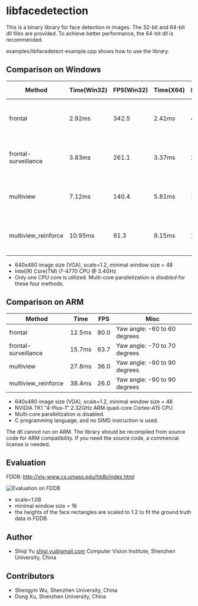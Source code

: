 # libfacedetection

This is a binary library for face detection in images. 
The 32-bit and 64-bit dll files are provided.
To achieve better performance, the 64-bit dll is recommended.

examples/libfacedetect-example.cpp shows how to use the library.

Comparison on Windows
-------------

| Method             | Time(Win32) | FPS(Win32) |Time(X64)   | FPS(X64)  |Time(X64,Multi-Thread) | FPS(X64,Multi-Thread) | Misc   |
|--------------------|-------------|------------|------------|-----------|-----------------------|-----------------------|--------|
|frontal             |  2.92ms     | 342.5      | 2.41ms     | 414.9     | 0.652ms     | 1533.1     | Yaw angle: -60 to 60 degrees|
|frontal-surveillance|  3.83ms     | 261.1      | 3.37ms     | 269.7     | 0.944ms     | 1059.8     | Yaw angle: -70 to 70 degrees |
|multiview           |  7.12ms     | 140.4      | 5.81ms     | 172.1     | 1.597ms     |  626.4     | Yaw angle: -90 to 90 degrees |
|multiview_reinforce | 10.95ms     |  91.3      | 9.15ms     | 109.3     | 2.725ms     |  367.0     | Yaw angle: -90 to 90 degrees |

* 640x480 image size (VGA), scale=1.2, minimal window size = 48
* Intel(R) Core(TM) i7-4770 CPU @ 3.4GHz
* Only one CPU core is utilized. Multi-core parallelization is *disabled* for these four methods.


Comparison on ARM
-------------

| Method             | Time   | FPS  | Misc   |
|--------------------|--------|------|--------|
|frontal             |  12.5ms| 80.0 | Yaw angle: -60 to 60 degrees|
|frontal-surveillance|  15.7ms| 63.7 | Yaw angle: -70 to 70 degrees |
|multiview           |  27.8ms| 36.0 | Yaw angle: -90 to 90 degrees |
|multiview_reinforce |  38.4ms| 26.0 | Yaw angle: -90 to 90 degrees |

* 640x480 image size (VGA), scale=1.2, minimal window size = 48
* NVIDIA TK1 "4-Plus-1" 2.32GHz ARM quad-core Cortex-A15 CPU
* Multi-core parallelization is disabled.
* C programming language, and no SIMD instruction is used.

The dll cannot run on ARM. The library should be recompiled from source code for ARM compatibility. If you need the source code, a commercial license is needed.

Evaluation
-------------
FDDB: http://vis-www.cs.umass.edu/fddb/index.html

![Evaluation on FDDB](https://github.com/ShiqiYu/libfacedetection/blob/master/FDDB-results-of-4functions.png "Evaluation on FDDB")

* scale=1.08
* minimal window size = 16
* the heights of the face rectangles are scaled to 1.2 to fit the ground truth data in FDDB.


Author
-------------
* Shiqi Yu <shiqi.yu@gmail.com> Computer Vision Institute, Shenzhen University, China

Contributors
-------------
* Shengyin Wu, Shenzhen University, China
* Dong Xu, Shenzhen University, China
